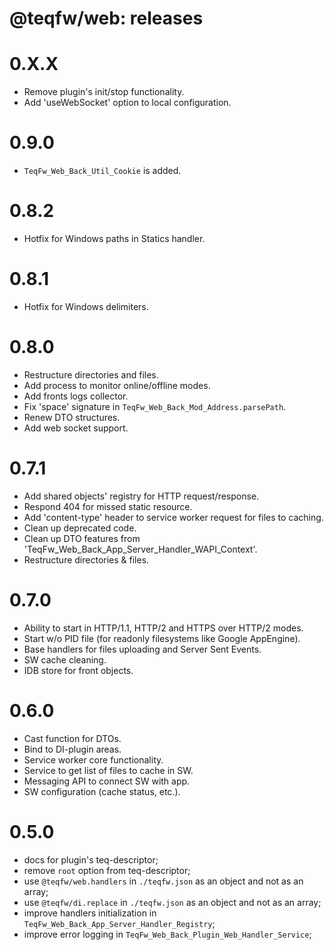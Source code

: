 # @teqfw/web: releases

# 0.X.X

* Remove plugin's init/stop functionality.
* Add 'useWebSocket' option to local configuration.

# 0.9.0

* `TeqFw_Web_Back_Util_Cookie` is added.

# 0.8.2

* Hotfix for Windows paths in Statics handler.

# 0.8.1

* Hotfix for Windows delimiters.

# 0.8.0

* Restructure directories and files.
* Add process to monitor online/offline modes.
* Add fronts logs collector.
* Fix 'space' signature in `TeqFw_Web_Back_Mod_Address.parsePath`.
* Renew DTO structures.
* Add web socket support.

# 0.7.1

* Add shared objects' registry for HTTP request/response.
* Respond 404 for missed static resource.
* Add 'content-type' header to service worker request for files to caching.
* Clean up deprecated code.
* Clean up DTO features from 'TeqFw_Web_Back_App_Server_Handler_WAPI_Context'.
* Restructure directories & files.

# 0.7.0

* Ability to start in HTTP/1.1, HTTP/2 and HTTPS over HTTP/2 modes.
* Start w/o PID file (for readonly filesystems like Google AppEngine).
* Base handlers for files uploading and Server Sent Events.
* SW cache cleaning.
* IDB store for front objects.

# 0.6.0

* Cast function for DTOs.
* Bind to DI-plugin areas.
* Service worker core functionality.
* Service to get list of files to cache in SW.
* Messaging API to connect SW with app.
* SW configuration (cache status, etc.).

# 0.5.0

* docs for plugin's teq-descriptor;
* remove `root` option from teq-descriptor;
* use `@teqfw/web.handlers` in `./teqfw.json` as an object and not as an array;
* use `@teqfw/di.replace` in `./teqfw.json` as an object and not as an array;
* improve handlers initialization in `TeqFw_Web_Back_App_Server_Handler_Registry`;
* improve error logging in `TeqFw_Web_Back_Plugin_Web_Handler_Service`;
